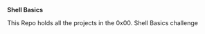 <h><strong>Shell Basics</strong></h>
<br>
<p>This Repo holds all the projects in the 0x00. Shell Basics challenge</p>